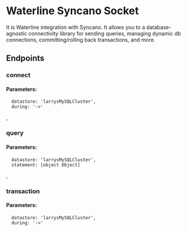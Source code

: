 # Waterline Syncano Socket

It is Waterline integration with Syncano. It allows you to a database-agnostic connectivity library for sending queries, managing dynamic db connections, committing/rolling back transactions, and more.

## Endpoints

### connect

#### Parameters:

      datastore: 'larrysMySQLCluster',
      during: '->'

,
### query

#### Parameters:

      datastore: 'larrysMySQLCluster',
      statement: [object Object]

,
### transaction

#### Parameters:

      datastore: 'larrysMySQLCluster',
      during: '->'


